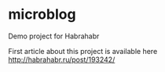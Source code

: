 # microblog

Demo project for Habrahabr

First article about this project is available here http://habrahabr.ru/post/193242/
